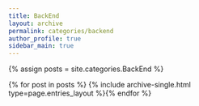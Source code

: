 ```yaml
---
title: BackEnd
layout: archive
permalink: categories/backend
author_profile: true
sidebar_main: true
---
```


{% assign posts = site.categories.BackEnd %}

{% for post in posts %} {% include archive-single.html type=page.entries_layout %}{% endfor %}
